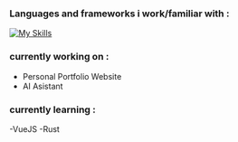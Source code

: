 ### Languages and frameworks i work/familiar with :
[![My Skills](https://skillicons.dev/icons?i=js,ts,html,css,bootstrap,nextjs,nodejs,express,cs,dart,flutter,java,py,mysql,r)](https://skillicons.dev)


### currently working on : 
- Personal Portfolio Website
- AI Asistant


### currently learning :
-VueJS
-Rust


<!--
**LordMcKinzie/LordMcKinzie** is a ✨ _special_ ✨ repository because its `README.md` (this file) appears on your GitHub profile.

Here are some ideas to get you started:

- 🔭 I’m currently working on ...
- 🌱 I’m currently learning ...
- 👯 I’m looking to collaborate on ...
- 🤔 I’m looking for help with ...
- 💬 Ask me about ...
- 📫 How to reach me: ...
- 😄 Pronouns: ...
- ⚡ Fun fact: ...
-->

